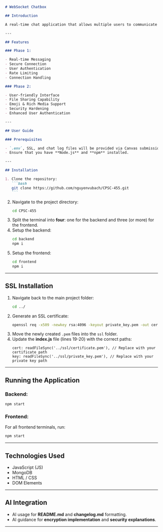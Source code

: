 ````md
# WebSocket Chatbox

## Introduction

A real-time chat application that allows multiple users to communicate instantly, with multi-layer encryption.

---

## Features

### Phase 1:

- Real-time Messaging
- Secure Connection
- User Authentication
- Rate Limiting
- Connection Handling

### Phase 2:

- User-friendly Interface
- File Sharing Capability
- Emoji & Rich Media Support
- Security Hardening
- Enhanced User Authentication

---

## User Guide

### Prerequisites

- `.env`, SSL, and chat log files will be provided via Canvas submission in a zip file.
- Ensure that you have **Node.js** and **npm** installed.

---

## Installation

1. Clone the repository:
   ```bash
   git clone https://github.com/nguyenvubach/CPSC-455.git
   ```
````

2. Navigate to the project directory:
   ```bash
   cd CPSC-455
   ```
3. Split the terminal into **four**: one for the backend and three (or more) for the frontend.
4. Setup the backend:
   ```bash
   cd backend
   npm i
   ```
5. Setup the frontend:
   ```bash
   cd frontend
   npm i
   ```

---

## SSL Installation

1. Navigate back to the main project folder:
   ```bash
   cd ../
   ```
2. Generate an SSL certificate:
   ```bash
   openssl req -x509 -newkey rsa:4096 -keyout private_key.pem -out certificate.pem -days 365 -nodes -subj "/CN=localhost" -addext "subjectAltName=IP:your_IP_address"
   ```
3. Move the newly created `.pem` files into the `ssl` folder.
4. Update the **index.js** file (lines 19-20) with the correct paths:
   ```
   cert: readFileSync('../ssl/certificate.pem'), // Replace with your certificate path
   key: readFileSync('../ssl/private_key.pem'), // Replace with your private key path
   ```

---

## Running the Application

### Backend:

```bash
npm start
```

### Frontend:

For all frontend terminals, run:

```bash
npm start
```

---

## Technologies Used

- JavaScript (JS)
- MongoDB
- HTML / CSS
- DOM Elements

---

## AI Integration

- AI usage for **README.md** and **changelog.md** formatting.
- AI guidance for **encryption implementation** and **security explanations**.

---
